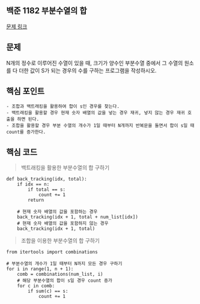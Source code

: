 ## 백준 1182 부분수열의 합
[문제 링크](https://www.acmicpc.net/problem/1182)

## 문제
N개의 정수로 이루어진 수열이 있을 때, 크기가 양수인 부분수열 중에서 그 수열의 원소를 다 더한 값이 S가 되는 경우의 수를 구하는 프로그램을 작성하시오.

## 핵심 포인트
```
- 조합과 백트래킹을 활용하여 합이 s인 경우를 찾는다.
- 백트래킹을 활용할 경우 현재 숫자 배열의 값을 넣는 경우 재귀, 넣지 않는 경우 재귀 호출을 하면 된다.
- 조합을 활용할 경우 부분 수열의 개수가 1일 때부터 N개까지 반복문을 돌면서 합이 s일 때 count를 증가한다.
```

## 핵심 코드
> 백트래킹을 활용한 부분수열의 합 구하기
```
def back_tracking(idx, total):
    if idx == n:
        if total == s:
            count += 1
        return

    # 현재 숫자 배열의 값을 포함하는 경우
    back_tracking(idx + 1, total + num_list[idx])
    # 현재 숫자 배열의 값을 포함하지 않는 경우
    back_tracking(idx + 1, total)
```
> 조합을 이용한 부분수열의 합 구하기
```
from itertools import combinations

# 부분수열의 개수가 1일 때부터 N까지 모든 경우 구하기
for i in range(1, n + 1):
    comb = combinations(num_list, i)
    # 해당 부분수열의 합이 s일 경우 count 증가
    for c in comb:
        if sum(c) == s:
            count += 1
```
